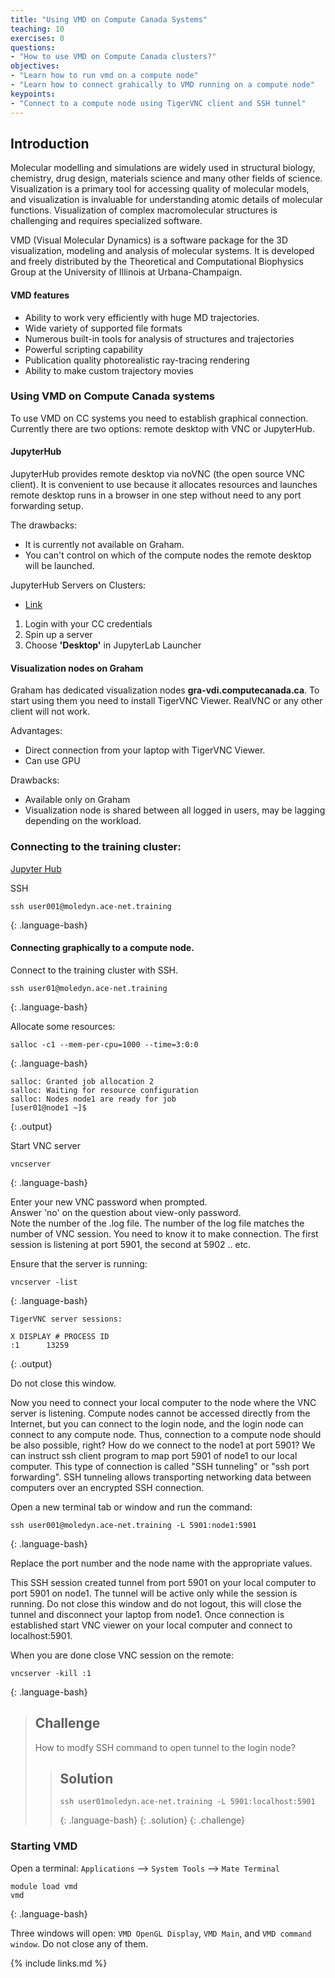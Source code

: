 ```yaml
---
title: "Using VMD on Compute Canada Systems"
teaching: 10
exercises: 0
questions:
- "How to use VMD on Compute Canada clusters?"
objectives:
- "Learn how to run vmd on a compute node"   
- "Learn how to connect grahically to VMD running on a compute node"
keypoints:
- "Connect to a compute node using TigerVNC client and SSH tunnel"
---
```


## Introduction
Molecular modelling and simulations are widely used in structural biology, chemistry, drug design, materials science and many other fields of science. Visualization is a primary tool for accessing quality of molecular models, and visualization is invaluable for understanding atomic details of molecular functions. Visualization of complex macromolecular structures is challenging and requires specialized software.

VMD (Visual Molecular Dynamics) is a software package for the 3D visualization, modeling and analysis of molecular systems. It is developed and freely distributed by the Theoretical and Computational Biophysics Group at the University of Illinois at Urbana-Champaign.

#### VMD features
- Ability to work very efficiently with huge MD trajectories.
- Wide variety of supported file formats
- Numerous built-in tools for analysis of structures and trajectories
- Powerful scripting capability
- Publication quality photorealistic ray-tracing rendering
- Ability to make custom trajectory movies

### Using VMD on Compute Canada systems
To use VMD on CC systems you need to establish graphical connection. Currently there are two options: remote desktop with VNC or JupyterHub.

#### JupyterHub 
JupyterHub provides remote desktop via noVNC (the open source VNC client). It is convenient to use because it allocates resources and launches remote desktop runs in a browser in one step without need to any port forwarding setup. 

The drawbacks:
- It is currently not available on Graham.
- You can't control on which of the compute nodes the remote desktop will be launched. 

JupyterHub Servers on Clusters:
- [Link](https://docs.computecanada.ca/wiki/JupyterHub#JupyterHub_on_clusters)

1. Login with your CC credentials
2. Spin up a server
3. Choose **'Desktop'** in JupyterLab Launcher

#### Visualization nodes on Graham
Graham has dedicated visualization nodes **gra-vdi.computecanada.ca**. To start using them you need to install TigerVNC Viewer. RealVNC or any other client will not work.  

Advantages:
- Direct connection from your laptop with TigerVNC Viewer.
- Can use GPU    

Drawbacks:
- Available only on Graham
- Visualization node is shared between all logged in users, may be lagging depending on the workload.

### Connecting to the training cluster:

[Jupyter Hub](http://jupyter.moledyn.ace-net.training)   

SSH
~~~
ssh user001@moledyn.ace-net.training
~~~
{: .language-bash}

#### Connecting graphically to a compute node. 
Connect to the training cluster with SSH.  
~~~
ssh user01@moledyn.ace-net.training
~~~
{: .language-bash}

Allocate some resources:
~~~
salloc -c1 --mem-per-cpu=1000 --time=3:0:0
~~~
{: .language-bash}
~~~
salloc: Granted job allocation 2
salloc: Waiting for resource configuration
salloc: Nodes node1 are ready for job
[user01@node1 ~]$ 
~~~
{: .output}

Start VNC server
~~~
vncserver
~~~
{: .language-bash}

Enter your new VNC password when prompted.  
Answer 'no' on the question about view-only password.  
Note the number of the .log file. The number of the log file matches the number of VNC session. You need to know it to make connection. The first session is listening at port  5901, the second at 5902 .. etc.

Ensure that the server is running:
~~~
vncserver -list
~~~
{: .language-bash}
~~~
TigerVNC server sessions:

X DISPLAY #	PROCESS ID
:1		13259
~~~
{: .output}

Do not close this window.

Now you need to connect your local computer to the node where the VNC server is listening. Compute nodes cannot be accessed directly from the Internet, but you can connect to the login node, and the login node can connect to any compute node. Thus, connection to a compute node should be also possible, right? How do we connect to the node1 at port 5901? We can instruct ssh client program to map port 5901 of node1 to our local computer. This type of connection is called "SSH tunneling" or "ssh port forwarding". SSH tunneling allows transporting networking data between computers over an encrypted SSH connection.

Open a new terminal tab or window and run the command:
~~~
ssh user001@moledyn.ace-net.training -L 5901:node1:5901
~~~
{: .language-bash}

Replace the port number and the node name with the appropriate values.

This SSH session created tunnel from port 5901 on your local computer to  port 5901 on node1. The tunnel will be active only while the session is running. Do not close this window and do not logout, this will close the tunnel and disconnect your laptop from node1. Once connection is established start VNC viewer on your local computer and connect to localhost:5901.

When you are done close VNC session on the remote:
~~~
vncserver -kill :1
~~~
{: .language-bash}

>## Challenge
> How to modfy SSH command to open tunnel to the login node?
>> ## Solution
>> ~~~
>> ssh user01moledyn.ace-net.training -L 5901:localhost:5901
>> ~~~
>> {: .language-bash}
> {: .solution}
{: .challenge}

### Starting VMD
Open a terminal: 
`Applications` --> `System Tools` --> `Mate Terminal`
~~~
module load vmd
vmd
~~~
{: .language-bash}

Three windows will open: `VMD OpenGL Display`, `VMD Main`, and `VMD command window`. Do not close any of them.

{% include links.md %}
